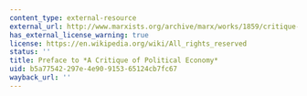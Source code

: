 ```yaml
---
content_type: external-resource
external_url: http://www.marxists.org/archive/marx/works/1859/critique-pol-economy/preface.htm
has_external_license_warning: true
license: https://en.wikipedia.org/wiki/All_rights_reserved
status: ''
title: Preface to *A Critique of Political Economy*
uid: b5a77542-297e-4e90-9153-65124cb7fc67
wayback_url: ''
---
```

